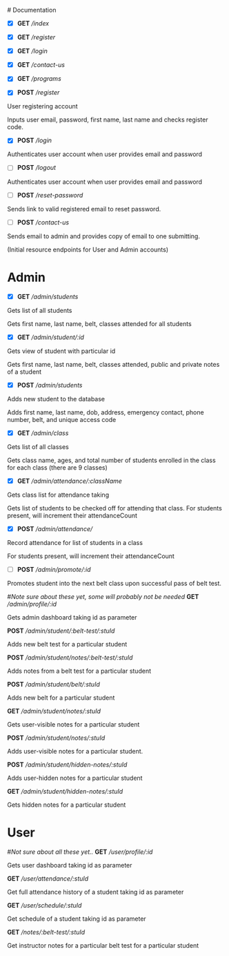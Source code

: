 ﻿
﻿# Documentation

- [x] **GET** */index*

- [x] **GET** */register*

- [x] **GET** */login*

- [x] **GET** */contact-us*

- [x] **GET** */programs*

- [x] **POST** */register*
<p>User registering account</p>
<p>Inputs user email, password, first name, last name and checks register code.</p>

- [x] **POST** */login*
<p>Authenticates user account when user provides email and password</p>

- [ ] **POST** */logout*
<p>Authenticates user account when user provides email and password</p>

- [ ] **POST** */reset-password*
<p>Sends link to valid registered email to reset password.</p>

- [ ] **POST** */contact-us*
<p>Sends email to admin and provides copy of email to one submitting.</p>


(Initial resource endpoints for User and Admin accounts)
# Admin
- [x] **GET** */admin/students*
<p>Gets list of all students</p>
<p>Gets first name, last name, belt, classes attended for all students</p>

- [x] **GET** */admin/student/:id*
<p>Gets view of student with particular id</p>
<p>Gets first name, last name, belt, classes attended, public and private notes of a student</p>

 - [x] **POST** */admin/students*
<p>Adds new student to the database</p>
<p>Adds first name, last name, dob, address, emergency contact, phone number, belt,
and unique access code</p>

- [x] **GET** */admin/class*
<p>Gets list of all classes</p>
<p>Gets class name, ages, and total number of students enrolled in the class for each class (there are 9 classes)</p>

- [x] **GET** */admin/attendance/:className*
<p>Gets class list for attendance taking</p>
<p>Gets list of students to be checked off for attending that class. For students present,
will increment their attendanceCount</p>

- [x] **POST** */admin/attendance/*
<p>Record attendance for list of students in a class</p>
<p>For students present, will increment their attendanceCount</p>

- [ ] **POST** */admin/promote/:id*
<p>Promotes student into the next belt class upon successful pass of belt test.</p>






#*Note sure about these yet, some will probably not be needed*
**GET** */admin/profile/:id*
<p>Gets admin dashboard taking id as parameter</p>

**POST** */admin/student/:belt-test/:stuId*
<p>Adds new belt test for a particular student</p>

**POST** */admin/student/notes/:belt-test/:stuId*
<p>Adds notes from a belt test for a particular student</p>

**POST** */admin/student/belt/:stuId*
<p>Adds new belt for a particular student</p>

**GET** */admin/student/notes/:stuId*
<p>Gets user-visible notes for a particular student</p>

**POST** */admin/student/notes/:stuId*
<p>Adds user-visible notes for a particular student.</p>

**POST** */admin/student/hidden-notes/:stuId*
<p>Adds user-hidden notes for a particular student</p>

 **GET** */admin/student/hidden-notes/:stuId*
<p>Gets hidden notes for a particular student</p>



# User
#*Not sure about all these yet..*
**GET** */user/profile/:id*
<p>Gets user dashboard taking id as parameter</p>


**GET** */user/attendance/:stuId*
<p>Get full attendance history of a student taking id as parameter</p>


**GET** */user/schedule/:stuId*
<p>Get schedule of a student taking id as parameter</p>

**GET** */notes/:belt-test/:stuId*
<p>Get instructor notes for a particular belt test for a particular student</p>
